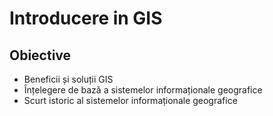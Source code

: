 # Introducere in GIS
## Obiective
* Beneficii și soluții GIS
* Înțelegere de bază a sistemelor informaționale geografice
* Scurt istoric al sistemelor informaționale geografice
